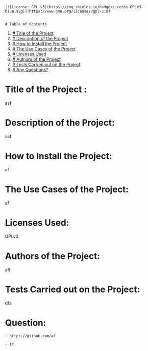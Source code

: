 
    [![License: GPL v3](https://img.shields.io/badge/License-GPLv3-blue.svg)](https://www.gnu.org/licenses/gpl-3.0)


    # Table of Contents

  1. [# Title of the Project](#title-of-the-project)
  2. [# Description of the Project](#description-of-the-project)
  3. [# How to Install the Project](#how-to-install-the-project)
  4. [# The Use Cases of the Project](#the-use-cases-of-the-project)
  5. [# Licenses Used](#licenses-used)
  6. [# Authors of the Project](#authors-of-the-project)
  7. [# Tests Carried out on the Project](#tests-carried-out-on-the-project)
  8. [# Any Questions?](#question)

    
   
    

  # Title of the Project : 
  
   asf

   # Description of the Project: 
   
   asf
   

 
   # How to Install the Project: 
   
   af

   # The Use Cases of the Project: 
   
   af

   # Licenses Used:  
   
   GPLv3

   # Authors of the Project:
   
   aff

   # Tests Carried out on the Project:  
   
   dfa

   
   # Question:
   
   
    - https://github.com/af 
   
    - ff
  